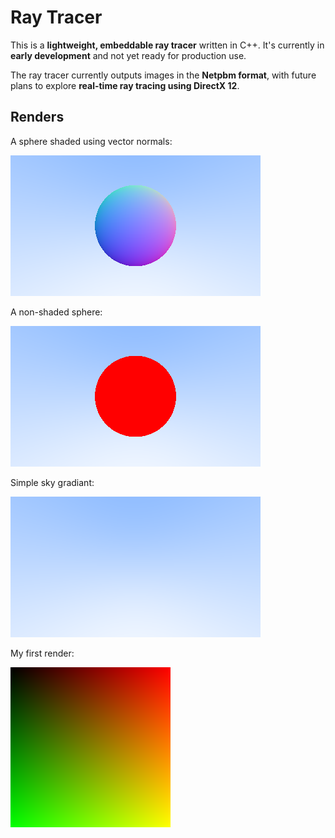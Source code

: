 # Ray Tracer

This is a **lightweight, embeddable ray tracer** written in C++. It's currently in **early development** and not yet ready for production use.

The ray tracer currently outputs images in the **Netpbm format**, with future plans to explore **real-time ray tracing using DirectX 12**.

## Renders

A sphere shaded using vector normals:

![Normal shaded sphere](assets/normal_shaded_sphere.png)

A non-shaded sphere:

![Non-shaded Sphere](assets/non_shaded_sphere.png)

Simple sky gradiant:

![Sky Gradiant](assets/sky_gradiant.png)

My first render:

![1st Render](assets/1st_render.png)
